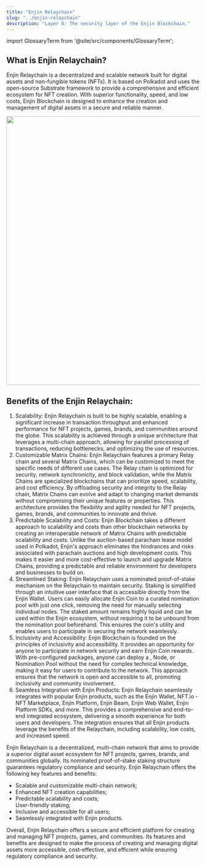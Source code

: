 ```yaml
---
title: "Enjin Relaychain"
slug: "../enjin-relaychain"
description: "Layer 0: The security layer of the Enjin Blockchain."
---
```


import GlossaryTerm from '@site/src/components/GlossaryTerm';

## What is Enjin Relaychain?

Enjin Relaychain is a decentralized and scalable network built for digital assets and non-fungible tokens (NFTs). It is based on Polkadot and uses the open-source Substrate framework to provide a comprehensive and efficient ecosystem for NFT creation. With superior functionality, speed, and low costs, Enjin Blockchain is designed to enhance the creation and management of digital assets in a secure and reliable manner.

<p align="center">
  <img src={require('/img/components/enjin-relaychain/19.webp').default} width="700" />
</p>

## Benefits of the Enjin Relaychain:

1. Scalability: Enjin Relaychain is built to be highly scalable, enabling a significant increase in transaction throughput and enhanced performance for NFT projects, games, brands, and communities around the globe. This scalability is achieved through a unique architecture that leverages a multi-chain approach, allowing for parallel processing of transactions, reducing bottlenecks, and optimizing the use of resources.
2. Customizable Matrix Chains: Enjin Relaychain features a primary Relay chain and several Matrix Chains, which can be customized to meet the specific needs of different use cases. The Relay chain is optimized for security, network synchronicity, and block validation, while the Matrix Chains are specialized blockchains that can prioritize speed, scalability, and cost efficiency. By offloading security and integrity to the Relay chain, Matrix Chains can evolve and adapt to changing market demands without compromising their unique features or properties. This architecture provides the flexibility and agility needed for NFT projects, games, brands, and communities to innovate and thrive.
3. Predictable Scalability and Costs: Enjin Blockchain takes a different approach to scalability and costs than other blockchain networks by creating an interoperable network of Matrix Chains with predictable scalability and costs. Unlike the auction-based parachain lease model used in Polkadot, Enjin's approach eliminates the hindrances and risks associated with parachain auctions and high development costs. This makes it easier and more cost-effective to launch and upgrade Matrix Chains, providing a predictable and reliable environment for developers and businesses to build on.
4. Streamlined Staking: Enjin Relaychain uses a nominated proof-of-stake mechanism on the Relaychain to maintain security. Staking is simplified through an intuitive user interface that is accessible directly from the Enjin Wallet. Users can easily allocate Enjin Coin to a curated nomination pool with just one click, removing the need for manually selecting individual nodes. The staked amount remains highly liquid and can be used within the Enjin ecosystem, without requiring it to be unbound from the nomination pool beforehand. This ensures the coin's utility and enables users to participate in securing the network seamlessly.
5. Inclusivity and Accessibility: Enjin Blockchain is founded on the principles of inclusivity and accessibility. It provides an opportunity for anyone to participate in network security and earn Enjin Coin rewards. With pre-configured packages, anyone can deploy a <GlossaryTerm id="validator_node" />, <GlossaryTerm id="collator" /> Node, or Nomination Pool without the need for complex technical knowledge, making it easy for users to contribute to the network. This approach ensures that the network is open and accessible to all, promoting inclusivity and community involvement.
6. Seamless Integration with Enjin Products: Enjin Relaychain seamlessly integrates with popular Enjin products, such as the Enjin Wallet, NFT.io - NFT Marketplace, Enjin Platform, Enjin Beam, Enjin Web Wallet, Enjin Platform SDKs, and more. This provides a comprehensive and end-to-end integrated ecosystem, delivering a smooth experience for both users and developers. The integration ensures that all Enjin products leverage the benefits of the Relaychain, including scalability, low costs, and increased speed.

Enjin Relaychain is a decentralized, multi-chain network that aims to provide a superior digital asset ecosystem for NFT projects, games, brands, and communities globally. Its nominated proof-of-stake staking structure guarantees regulatory compliance and security. Enjin Relaychain offers the following key features and benefits:

- Scalable and customizable multi-chain network;
- Enhanced NFT creation capabilities;
- Predictable scalability and costs;  
  User-friendly staking;
- Inclusive and accessible for all users;
- Seamlessly integrated with Enjin products.

Overall, Enjin Relaychain offers a secure and efficient platform for creating and managing NFT projects, games, and communities. Its features and benefits are designed to make the process of creating and managing digital assets more accessible, cost-effective, and efficient while ensuring regulatory compliance and security.
